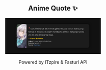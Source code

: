 <h2 align="center">Anime Quote ✨</h2>
<p align="center">
  <img src="quotes-img/2025-04-25_10-00-29.png" alt="Hitomi Tsukishiro" width="300"/>
</p>

<p align="center">Powered by ITzpire & Fasturl API</p>
